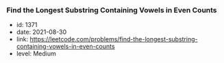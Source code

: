 ### Find the Longest Substring Containing Vowels in Even Counts

* id: 1371
* date: 2021-08-30
* link: https://leetcode.com/problems/find-the-longest-substring-containing-vowels-in-even-counts
* level: Medium
